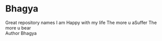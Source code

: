 # Bhagya
Great repository names 
I  am Happy with my life
The more u aSuffer The more u bear
<br>
Author Bhagya
